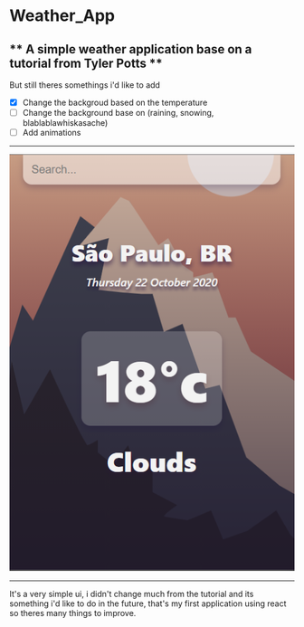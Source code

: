# Weather_App
## ** A simple weather application base on a tutorial from Tyler Potts **
But still theres somethings i'd like to add

- [x] Change the backgroud based on the temperature
- [ ] Change the background base on (raining, snowing, blablablawhiskasache)
- [ ] Add animations

---

![](Skjermbilde.PNG)

---

It's a very simple ui, i didn't change much from the tutorial and its something i'd like to do in the future, that's my first application using react so theres many things to improve.
